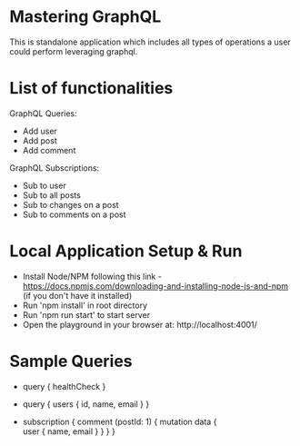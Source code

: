 # Mastering GraphQL
This is standalone application which includes all types of operations a user could perform leveraging graphql.

# List of functionalities
GraphQL Queries: 
- Add user
- Add post
- Add comment

GraphQL Subscriptions:
- Sub to user
- Sub to all posts
- Sub to changes on a post
- Sub to comments on a post

# Local Application Setup & Run

- Install Node/NPM following this link - https://docs.npmjs.com/downloading-and-installing-node-js-and-npm (if you don't have it installed)
- Run 'npm install' in root directory
- Run 'npm run start' to start server
- Open the playground in your browser at: http://localhost:4001/

# Sample Queries

- query {
  healthCheck
}

- query {
  users {
    id,
    name,
    email
  }
}

- subscription {
  comment (postId: 1) {
    mutation
    data {      
      user {
        name,
        email
      }
    }
  }
}